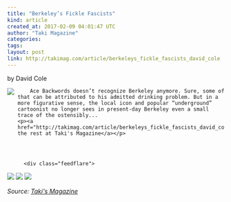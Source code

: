```yaml
---
title: "Berkeley’s Fickle Fascists"
kind: article
created_at: 2017-02-09 04:01:47 UTC
author: "Taki Magazine"
categories: 
tags: 
layout: post
link: http://takimag.com/article/berkeleys_fickle_fascists_david_cole
---
```



<!--
   Berkeley’s Fickle Fascists             # => "I Made a Pretty Gem - Planet.rb"
   http://takimag.com/article/berkeleys_fickle_fascists_david_cole               # => "http://poteland.com/blog/i-made-a-pretty-gem-planet-dot-rb/"
   2017-02-09 04:01:47 UTC              # => "2012-04-14 05:17:00 UTC"
   by David Cole&lt;br&gt;
	  

&lt;img src=&quot;http://takimag.com/images/uploads/Mario_Savio_free_Speech_plaza.jpg&quot; style=&quot;float:left;margin-right:8px;&quot;&gt;
	






	
		Ace Backwords doesn’t recognize Berkeley anymore. Sure, some of that can be attributed to his admitted drinking problem. But in a more figurative sense, the local icon and popular “underground” cartoonist no longer sees in present-day Berkeley even a small trace of the ostensibly...
	&lt;p&gt;&lt;a href=&quot;http://takimag.com/article/berkeleys_fickle_fascists_david_cole&quot;&gt;Read the rest at Taki&#39;s Magazine&lt;/a&gt;&lt;/p&gt;
						
	  
	  
	  
	  &lt;div class=&quot;feedflare&quot;&gt;
&lt;a href=&quot;http://feeds.feedburner.com/~ff/takimag?a=DVH2JWAHHl8:-tXbfhWwGoE:yIl2AUoC8zA&quot;&gt;&lt;img src=&quot;http://feeds.feedburner.com/~ff/takimag?d=yIl2AUoC8zA&quot; border=&quot;0&quot;&gt;&lt;/a&gt; &lt;a href=&quot;http://feeds.feedburner.com/~ff/takimag?a=DVH2JWAHHl8:-tXbfhWwGoE:qj6IDK7rITs&quot;&gt;&lt;img src=&quot;http://feeds.feedburner.com/~ff/takimag?d=qj6IDK7rITs&quot; border=&quot;0&quot;&gt;&lt;/a&gt; &lt;a href=&quot;http://feeds.feedburner.com/~ff/takimag?a=DVH2JWAHHl8:-tXbfhWwGoE:gIN9vFwOqvQ&quot;&gt;&lt;img src=&quot;http://feeds.feedburner.com/~ff/takimag?i=DVH2JWAHHl8:-tXbfhWwGoE:gIN9vFwOqvQ&quot; border=&quot;0&quot;&gt;&lt;/a&gt;
&lt;/div&gt;&lt;img src=&quot;http://feeds.feedburner.com/~r/takimag/~4/DVH2JWAHHl8&quot; height=&quot;1&quot; width=&quot;1&quot; alt=&quot;&quot;&gt;           # => "I’ve been hurting to write this ever since we had the idea of creating a Planet for Cubox..." (Continued)
   Taki&#39;s Magazine              # => "This is where I tell you stuff"
   takis-magazine              # => "this-is-where-i-tell-you-stuff"
   http://takimag.com/article/               # => "http://poteland.com/articles"
           # => "programming planet"
                 # => "go ruby jekyll"
   http://takimag.com/images/global/taki_tm_v2.png              # => "http://poteland.com/images/site-logo.png"
   Taki Magazine                 # => "Pablo Astigarraga"
   takimag                # => "poteland"
   http://twitter.com/takimag            # => "http://twitter.com/poteland" -->
by David Cole<br>
	  

<img src="http://takimag.com/images/uploads/Mario_Savio_free_Speech_plaza.jpg" style="float:left;margin-right:8px;">
	






	
		Ace Backwords doesn’t recognize Berkeley anymore. Sure, some of that can be attributed to his admitted drinking problem. But in a more figurative sense, the local icon and popular “underground” cartoonist no longer sees in present-day Berkeley even a small trace of the ostensibly...
	<p><a href="http://takimag.com/article/berkeleys_fickle_fascists_david_cole">Read the rest at Taki's Magazine</a></p>
						
	  
	  
	  
	  <div class="feedflare">
<a href="http://feeds.feedburner.com/~ff/takimag?a=DVH2JWAHHl8:-tXbfhWwGoE:yIl2AUoC8zA"><img src="http://feeds.feedburner.com/~ff/takimag?d=yIl2AUoC8zA" border="0"></a> <a href="http://feeds.feedburner.com/~ff/takimag?a=DVH2JWAHHl8:-tXbfhWwGoE:qj6IDK7rITs"><img src="http://feeds.feedburner.com/~ff/takimag?d=qj6IDK7rITs" border="0"></a> <a href="http://feeds.feedburner.com/~ff/takimag?a=DVH2JWAHHl8:-tXbfhWwGoE:gIN9vFwOqvQ"><img src="http://feeds.feedburner.com/~ff/takimag?i=DVH2JWAHHl8:-tXbfhWwGoE:gIN9vFwOqvQ" border="0"></a>
</div><img src="http://feeds.feedburner.com/~r/takimag/~4/DVH2JWAHHl8" height="1" width="1" alt=""><div class="">
    <i>Source: <a href="http://takimag.com/article/">Taki&#39;s Magazine</a></i>
</div>

